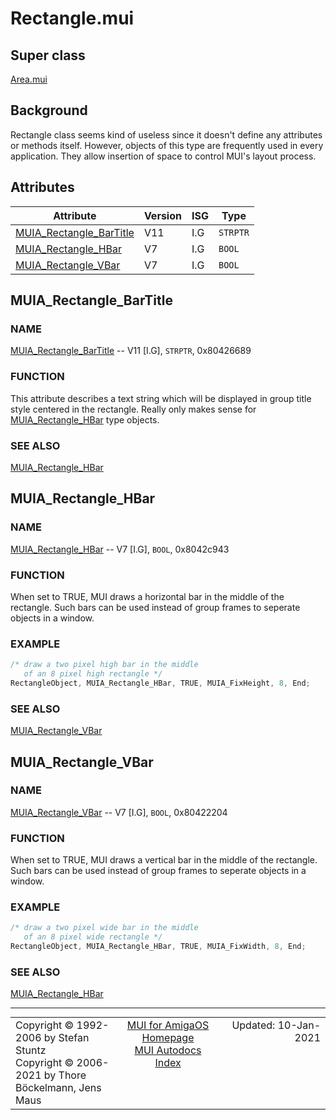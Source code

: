 # Rectangle.mui
## Super class
[Area.mui](MUI_Area.md)
## Background
Rectangle class seems kind of useless since it doesn't define any attributes
or methods itself. However, objects of this type are frequently used in
every application. They allow insertion of space to control MUI's layout
process.
## Attributes
Attribute|Version|ISG|Type
---------|-------|---|----
[MUIA_Rectangle_BarTitle](MUI_Rectangle.md/#MUIA_Rectangle_BarTitle)|V11|I.G|`STRPTR`
[MUIA_Rectangle_HBar](MUI_Rectangle.md/#MUIA_Rectangle_HBar)|V7|I.G|`BOOL`
[MUIA_Rectangle_VBar](MUI_Rectangle.md/#MUIA_Rectangle_VBar)|V7|I.G|`BOOL`

## MUIA_Rectangle_BarTitle
### NAME
[MUIA_Rectangle_BarTitle](MUI_Rectangle/#MUIA_Rectangle_BarTitle) -- V11 [I.G], `STRPTR`, 0x80426689

### FUNCTION
This attribute describes a text string which will be displayed in group
title style centered in the rectangle. Really only makes sense for
[MUIA_Rectangle_HBar](MUI_Rectangle/#MUIA_Rectangle_HBar) type objects.

### SEE ALSO
[MUIA_Rectangle_HBar](MUI_Rectangle/#MUIA_Rectangle_HBar)

## MUIA_Rectangle_HBar
### NAME
[MUIA_Rectangle_HBar](MUI_Rectangle/#MUIA_Rectangle_HBar) -- V7 [I.G], `BOOL`, 0x8042c943

### FUNCTION
When set to TRUE, MUI draws a horizontal bar in the middle of the rectangle.
Such bars can be used instead of group frames to seperate objects in a
window.

### EXAMPLE
```c++
/* draw a two pixel high bar in the middle
   of an 8 pixel high rectangle */
RectangleObject, MUIA_Rectangle_HBar, TRUE, MUIA_FixHeight, 8, End;
```

### SEE ALSO
[MUIA_Rectangle_VBar](MUI_Rectangle/#MUIA_Rectangle_VBar)

## MUIA_Rectangle_VBar
### NAME
[MUIA_Rectangle_VBar](MUI_Rectangle/#MUIA_Rectangle_VBar) -- V7 [I.G], `BOOL`, 0x80422204

### FUNCTION
When set to TRUE, MUI draws a vertical bar in the middle of the rectangle.
Such bars can be used instead of group frames to seperate objects in a
window.

### EXAMPLE
```c++
/* draw a two pixel wide bar in the middle
   of an 8 pixel wide rectangle */
RectangleObject, MUIA_Rectangle_HBar, TRUE, MUIA_FixWidth, 8, End;
```

### SEE ALSO
[MUIA_Rectangle_HBar](MUI_Rectangle/#MUIA_Rectangle_HBar)

----
<table class='compact' style='border: none; border-spacing: 0px; margin: 0px' width='100%'>
<tr>
<td style='text-align: left; vertical-align: top' width='33%'>Copyright &copy 1992-2006 by Stefan Stuntz<br>Copyright &copy 2006-2021 by Thore B&ouml;ckelmann, Jens Maus</TD>
<td style='text-align: center; vertical-align: top' width='33%'>
<a href=http://muidev.de>MUI for AmigaOS Homepage</a><br>
<a href=http://muidev.de/wiki/Documentation>MUI Autodocs Index</a>
</td>
<td style='text-align: right; vertical-align: top' width='33%'>Updated: 10-Jan-2021</td>
</tr>
</table>
